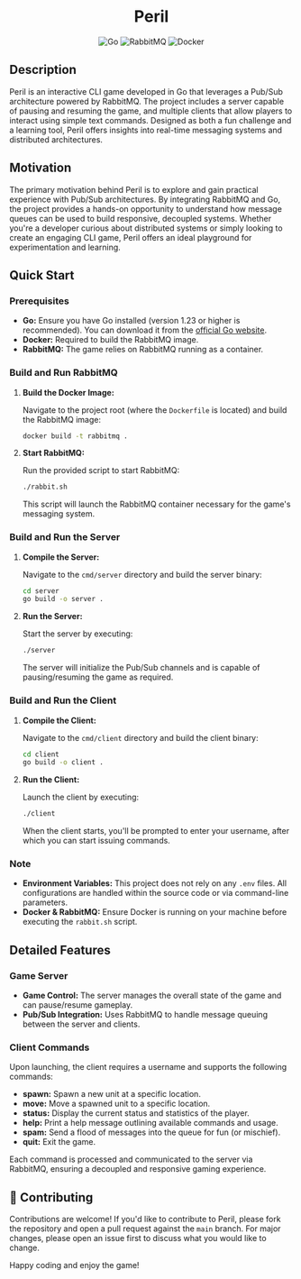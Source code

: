 <h1 align="center">Peril</h1>

<div align="center">

![Go](https://img.shields.io/badge/Go-00ADD8?style=for-the-badge&logo=go&logoColor=white)
![RabbitMQ](https://img.shields.io/badge/RabbitMQ-FF6600?style=for-the-badge&logo=rabbitmq&logoColor=white)
![Docker](https://img.shields.io/badge/Docker-2496ED?style=for-the-badge&logo=docker&logoColor=white)

</div>

## Description

Peril is an interactive CLI game developed in Go that leverages a Pub/Sub architecture powered by RabbitMQ. The project includes a server capable of pausing and resuming the game, and multiple clients that allow players to interact using simple text commands. Designed as both a fun challenge and a learning tool, Peril offers insights into real-time messaging systems and distributed architectures.

## Motivation

The primary motivation behind Peril is to explore and gain practical experience with Pub/Sub architectures. By integrating RabbitMQ and Go, the project provides a hands-on opportunity to understand how message queues can be used to build responsive, decoupled systems. Whether you're a developer curious about distributed systems or simply looking to create an engaging CLI game, Peril offers an ideal playground for experimentation and learning.

## Quick Start

### Prerequisites

- **Go:** Ensure you have Go installed (version 1.23 or higher is recommended). You can download it from the [official Go website](https://golang.org/dl/).
- **Docker:** Required to build the RabbitMQ image.
- **RabbitMQ:** The game relies on RabbitMQ running as a container.

### Build and Run RabbitMQ

1. **Build the Docker Image:**

   Navigate to the project root (where the `Dockerfile` is located) and build the RabbitMQ image:

   ```bash
   docker build -t rabbitmq .
   ```

2. **Start RabbitMQ:**

   Run the provided script to start RabbitMQ:

   ```bash
   ./rabbit.sh
   ```

   This script will launch the RabbitMQ container necessary for the game's messaging system.

### Build and Run the Server

1. **Compile the Server:**

   Navigate to the `cmd/server` directory and build the server binary:

   ```bash
   cd server
   go build -o server .
   ```

2. **Run the Server:**

   Start the server by executing:

   ```bash
   ./server
   ```

   The server will initialize the Pub/Sub channels and is capable of pausing/resuming the game as required.

### Build and Run the Client

1. **Compile the Client:**

   Navigate to the `cmd/client` directory and build the client binary:

   ```bash
   cd client
   go build -o client .
   ```

2. **Run the Client:**

   Launch the client by executing:

   ```bash
   ./client
   ```

   When the client starts, you'll be prompted to enter your username, after which you can start issuing commands.

### Note

- **Environment Variables:** This project does not rely on any `.env` files. All configurations are handled within the source code or via command-line parameters.
- **Docker & RabbitMQ:** Ensure Docker is running on your machine before executing the `rabbit.sh` script.

## Detailed Features

### Game Server

- **Game Control:** The server manages the overall state of the game and can pause/resume gameplay.
- **Pub/Sub Integration:** Uses RabbitMQ to handle message queuing between the server and clients.

### Client Commands

Upon launching, the client requires a username and supports the following commands:

- **spawn:** Spawn a new unit at a specific location.
- **move:** Move a spawned unit to a specific location.
- **status:** Display the current status and statistics of the player.
- **help:** Print a help message outlining available commands and usage.
- **spam:** Send a flood of messages into the queue for fun (or mischief).
- **quit:** Exit the game.

Each command is processed and communicated to the server via RabbitMQ, ensuring a decoupled and responsive gaming experience.

## 🤝 Contributing

Contributions are welcome! If you'd like to contribute to Peril, please fork the repository and open a pull request against the `main` branch. For major changes, please open an issue first to discuss what you would like to change.

Happy coding and enjoy the game!
